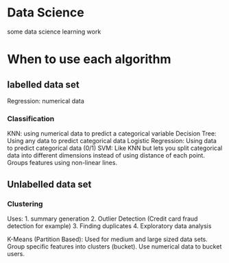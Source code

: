 # Data Science

some data science learning work

# When to use each algorithm

## labelled data set

Regression: numerical data

### Classification

KNN: using numerical data to predict a categorical variable
Decision Tree: Using any data to predict categorical data
Logistic Regression: Using data to predict categorical data (0/1)
SVM: Like KNN but lets you split categorical data into different dimensions
     instead of using distance of each point. Groups features using non-linear
     lines.

## Unlabelled data set

### Clustering
Uses: 1. summary generation
      2. Outlier Detection (Credit card fraud detection for example)
      3. Finding duplicates
      4. Exploratory data analysis

K-Means (Partition Based): Used for medium and large sized data sets. Group
        specific features into clusters (bucket). Use numerical data to bucket
        users.
